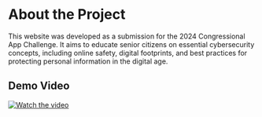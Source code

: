 # About the Project

This website was developed as a submission for the 2024 Congressional App Challenge. It aims to educate senior citizens on essential cybersecurity concepts, including online safety, digital footprints, and best practices for protecting personal information in the digital age.

## Demo Video

[![Watch the video](https://img.youtube.com/vi/bdoVP7fTNr4/0.jpg)](https://youtu.be/bdoVP7fTNr4)
